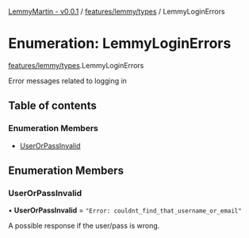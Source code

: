 [LemmyMartin - v0.0.1](../README.md) / [features/lemmy/types](../modules/features_lemmy_types.md) / LemmyLoginErrors

# Enumeration: LemmyLoginErrors

[features/lemmy/types](../modules/features_lemmy_types.md).LemmyLoginErrors

Error messages related to logging in

## Table of contents

### Enumeration Members

- [UserOrPassInvalid](features_lemmy_types.LemmyLoginErrors.md#userorpassinvalid)

## Enumeration Members

### UserOrPassInvalid

• **UserOrPassInvalid** = ``"Error: couldnt_find_that_username_or_email"``

A possible response if the user/pass is wrong.
